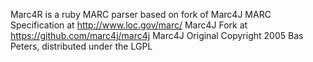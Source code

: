Marc4R is a ruby MARC parser based on fork of Marc4J
MARC Specification at http://www.loc.gov/marc/
Marc4J Fork at https://github.com/marc4j/marc4j
Marc4J Original Copyright 2005 Bas Peters, distributed under the LGPL